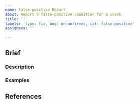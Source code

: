```yaml
---
name: False-positive Report
about: Report a false-positive condition for a check
title: ''
labels: 'type: fix, bug: unconfirmed, cat: false-positive'
assignees: ''

---
```


## Brief

### Description

<!--
The check path, and the types of circumstances that raise a false-positive.

Example:
`misc.but` matches lines that start with "But," not just paragraphs.
-->

### Examples

<!--
Examples of acceptable forms that trigger the false-positive.
-->

## References

<!--
Excerpts from various sources on the matter, including relevant discussions
from other issues if applicable.
-->
